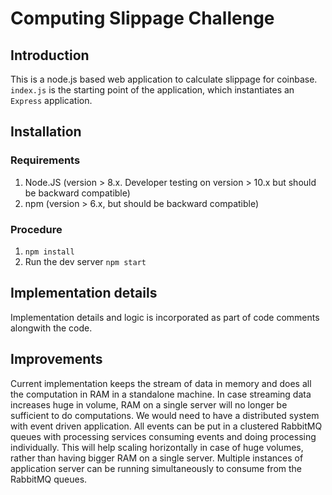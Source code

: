 # Computing Slippage Challenge
## Introduction
This is a node.js based web application to calculate slippage for coinbase. 
``index.js`` is the starting point of the application, which instantiates an ``Express`` application.

## Installation

### Requirements
1. Node.JS (version > 8.x. Developer testing on version > 10.x but should be backward compatible)
2. npm (version > 6.x, but should be backward compatible)

### Procedure
1. ```npm install```
2. Run the dev server ```npm start```

## Implementation details
Implementation details and logic is incorporated as part of code comments alongwith the code.

## Improvements
Current implementation keeps the stream of data in memory and does all the computation in RAM in a standalone machine. In case streaming data increases huge in volume, RAM on a single server will no longer be sufficient to do computations. We would need to have a distributed system with event driven application. 
All events can be put in a clustered RabbitMQ queues with processing services consuming events and doing processing individually. This will help scaling horizontally in case of huge volumes, rather than having bigger RAM on a single server. Multiple instances of application server can be running simultaneously to consume from the RabbitMQ queues.